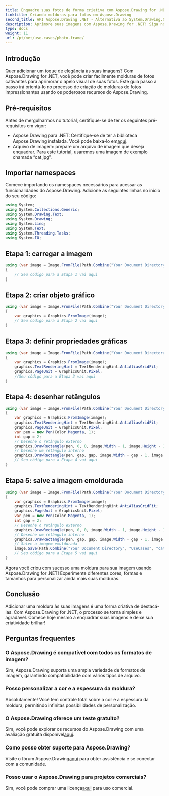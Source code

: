 ```yaml
---
title: Enquadre suas fotos de forma criativa com Aspose.Drawing for .NET
linktitle: Criando molduras para fotos em Aspose.Drawing
second_title: API Aspose.Drawing .NET - Alternativa ao System.Drawing.Common
description: Aprimore suas imagens com Aspose.Drawing for .NET! Siga nosso guia passo a passo para criar molduras de fotos impressionantes. Explore Aspose.Drawing para .NET agora!
type: docs
weight: 11
url: /pt/net/use-cases/photo-frame/
---
```

## Introdução
Quer adicionar um toque de elegância às suas imagens? Com Aspose.Drawing for .NET, você pode criar facilmente molduras de fotos cativantes para aprimorar o apelo visual de suas fotos. Este guia passo a passo irá orientá-lo no processo de criação de molduras de fotos impressionantes usando os poderosos recursos do Aspose.Drawing.
## Pré-requisitos
Antes de mergulharmos no tutorial, certifique-se de ter os seguintes pré-requisitos em vigor:
-  Aspose.Drawing para .NET: Certifique-se de ter a biblioteca Aspose.Drawing instalada. Você pode baixá-lo em[aqui](https://releases.aspose.com/drawing/net/).
- Arquivo de imagem: prepare um arquivo de imagem que deseja enquadrar. Para este tutorial, usaremos uma imagem de exemplo chamada “cat.jpg”.
## Importar namespaces
Comece importando os namespaces necessários para acessar as funcionalidades do Aspose.Drawing. Adicione as seguintes linhas no início do seu código:
```csharp
using System;
using System.Collections.Generic;
using System.Drawing.Text;
using System.Drawing;
using System.Linq;
using System.Text;
using System.Threading.Tasks;
using System.IO;
```
## Etapa 1: carregar a imagem
```csharp
using (var image = Image.FromFile(Path.Combine("Your Document Directory", "UseCases", "cat.jpg")))
{
    // Seu código para a Etapa 1 vai aqui
}
```
## Etapa 2: criar objeto gráfico
```csharp
using (var image = Image.FromFile(Path.Combine("Your Document Directory", "UseCases", "cat.jpg")))
{
    var graphics = Graphics.FromImage(image);
    // Seu código para a Etapa 2 vai aqui
}
```
## Etapa 3: definir propriedades gráficas
```csharp
using (var image = Image.FromFile(Path.Combine("Your Document Directory", "UseCases", "cat.jpg")))
{
    var graphics = Graphics.FromImage(image);
    graphics.TextRenderingHint = TextRenderingHint.AntiAliasGridFit;
    graphics.PageUnit = GraphicsUnit.Pixel;
    //Seu código para a Etapa 3 vai aqui
}
```
## Etapa 4: desenhar retângulos
```csharp
using (var image = Image.FromFile(Path.Combine("Your Document Directory", "UseCases", "cat.jpg")))
{
    var graphics = Graphics.FromImage(image);
    graphics.TextRenderingHint = TextRenderingHint.AntiAliasGridFit;
    graphics.PageUnit = GraphicsUnit.Pixel;
    var pen = new Pen(Color.Magenta, 1);
    int gap = 2;
    // Desenhe o retângulo externo
    graphics.DrawRectangle(pen, 0, 0, image.Width - 1, image.Height - 1);
    // Desenhe um retângulo interno
    graphics.DrawRectangle(pen, gap, gap, image.Width - gap - 1, image.Height - gap - 1);
    // Seu código para a Etapa 4 vai aqui
}
```
## Etapa 5: salve a imagem emoldurada
```csharp
using (var image = Image.FromFile(Path.Combine("Your Document Directory", "UseCases", "cat.jpg")))
{
    var graphics = Graphics.FromImage(image);
    graphics.TextRenderingHint = TextRenderingHint.AntiAliasGridFit;
    graphics.PageUnit = GraphicsUnit.Pixel;
    var pen = new Pen(Color.Magenta, 1);
    int gap = 2;
    // Desenhe o retângulo externo
    graphics.DrawRectangle(pen, 0, 0, image.Width - 1, image.Height - 1);
    // Desenhe um retângulo interno
    graphics.DrawRectangle(pen, gap, gap, image.Width - gap - 1, image.Height - gap - 1);
    // Salve a imagem emoldurada
    image.Save(Path.Combine("Your Document Directory", "UseCases", "cat_with_honor_out.jpg"));
    // Seu código para a Etapa 5 vai aqui
}
```
Agora você criou com sucesso uma moldura para sua imagem usando Aspose.Drawing for .NET! Experimente diferentes cores, formas e tamanhos para personalizar ainda mais suas molduras.
## Conclusão
Adicionar uma moldura às suas imagens é uma forma criativa de destacá-las. Com Aspose.Drawing for .NET, o processo se torna simples e agradável. Comece hoje mesmo a enquadrar suas imagens e deixe sua criatividade brilhar!
## Perguntas frequentes
### O Aspose.Drawing é compatível com todos os formatos de imagem?
Sim, Aspose.Drawing suporta uma ampla variedade de formatos de imagem, garantindo compatibilidade com vários tipos de arquivo.
### Posso personalizar a cor e a espessura da moldura?
Absolutamente! Você tem controle total sobre a cor e a espessura da moldura, permitindo infinitas possibilidades de personalização.
### O Aspose.Drawing oferece um teste gratuito?
 Sim, você pode explorar os recursos do Aspose.Drawing com uma avaliação gratuita disponível[aqui](https://releases.aspose.com/).
### Como posso obter suporte para Aspose.Drawing?
 Visite o fórum Aspose.Drawing[aqui](https://forum.aspose.com/c/diagram/17) para obter assistência e se conectar com a comunidade.
### Posso usar o Aspose.Drawing para projetos comerciais?
 Sim, você pode comprar uma licença[aqui](https://purchase.aspose.com/buy) para uso comercial.